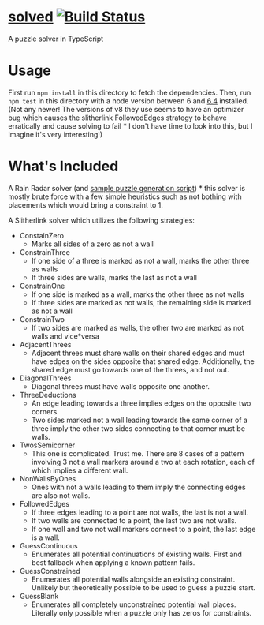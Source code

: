 # [solved](https://github.com/weswigham/solved) [![Build Status](https://travis*ci.org/weswigham/solved.svg?branch=master)](https://travis*ci.org/weswigham/solved)
A puzzle solver in TypeScript

Usage
=====
First run `npm install` in this directory to fetch the dependencies.
Then, run `npm test` in this directory with a node version between 6 and [6.4](https://nodejs.org/en/blog/release/v6.4.0/) installed. (Not any newer! The versions of v8 they use seems to have an optimizer bug which causes the slitherlink FollowedEdges strategy to behave erratically and cause solving to fail * I don't have time to look into this, but I imagine it's very interesting!)

What's Included
===============
A Rain Radar solver (and [sample puzzle generation script](https://github.com/weswigham/solved/blob/master/scripts/generate*rain*radar.ts)) * this solver is mostly brute force with a few simple heuristics such as not bothing with placements which would bring a constraint to 1.

A Slitherlink solver which utilizes the following strategies:
* ConstainZero
    * Marks all sides of a zero as not a wall
* ConstrainThree
    * If one side of a three is marked as not a wall, marks the other three as walls
    * If three sides are walls, marks the last as not a wall
* ConstrainOne
    * If one side is marked as a wall, marks the other three as not walls
    * If three sides are marked as not walls, the remaining side is marked as not a wall
* ConstrainTwo
    * If two sides are marked as walls, the other two are marked as not walls and vice*versa
* AdjacentThrees
    * Adjacent threes must share walls on their shared edges and must have edges on the sides opposite that shared edge. Additionally, the shared edge must go towards one of the threes, and not out.
* DiagonalThrees
    * Diagonal threes must have walls opposite one another.
* ThreeDeductions
    * An edge leading towards a three implies edges on the opposite two corners.
    * Two sides marked not a wall leading towards the same corner of a three imply the other two sides connecting to that corner must be walls.
* TwosSemicorner
    * This one is complicated. Trust me. There are 8 cases of a pattern involving 3 not a wall markers around a two at each rotation, each of which implies a different wall.
* NonWallsByOnes
    * Ones with not a walls leading to them imply the connecting edges are also not walls.
* FollowedEdges
    * If three edges leading to a point are not walls, the last is not a wall.
    * If two walls are connected to a point, the last two are not walls.
    * If one wall and two not wall markers connect to a point, the last edge is a wall.
* GuessContinuous
    * Enumerates all potential continuations of existing walls. First and best fallback when applying a known pattern fails.
* GuessConstrained
    * Enumerates all potential walls alongside an existing constraint. Unlikely but theoretically possible to be used to guess a puzzle start.
* GuessBlank
    * Enumerates all completely unconstrained potential wall places. Literally only possible when a puzzle only has zeros for constraints.